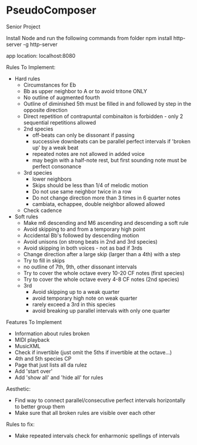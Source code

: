 # PseudoComposer
Senior Project

Install Node and run the following commands from folder
	npm install http-server -g
	http-server


app location: localhost:8080

Rules To Implement:
* Hard rules
	* Circumstances for Eb
	* Bb as upper neighbor to A or to avoid tritone ONLY
	* No outline of augmented fourth
	* Outline of diminished 5th must be filled in and followed by step in the opposite direction
	* Direct repetition of contrapuntal combinaiton is forbidden - only 2 sequential repetitions allowed
	* 2nd species
		* off-beats can only be dissonant if passing
		* successive downbeats can be parallel perfect intervals if 'broken up' by a weak beat
		* repeated notes are not allowed in added voice
		* may begin with a half-note rest, but first sounding note must be perfect consonance
	* 3rd species
		* lower neighbors
		* Skips should be less than 1/4 of melodic motion
		* Do not use same neighbor twice in a row
		* Do not change direction more than 3 times in 6 quarter notes
		* cambiata, echappee, double neighbor allowed allowed
	* Check cadence
* Soft rules
	* Make m6 descending and M6 ascending and descending a soft rule
	* Avoid skipping to and from a temporary high point
	* Accidental Bb's followed by descending motion
	* Avoid unisons (on strong beats in 2nd and 3rd species)
	* Avoid skipping in both voices - not as bad if 3rds
	* Change direction after a large skip (larger than a 4th) with a step
	* Try to fill in skips
	* no outline of 7th, 9th, other dissonant intervals
	* Try to cover the whole octave every 10-20 CF notes (first species)
	* Try to cover the whole octave every 4-8 CF notes (2nd species)
	* 3rd
		* Avoid skipping up to a weak quarter
		* avoid temporary high note on weak quarter
		* rarely exceed a 3rd in this species
		* avoid breaking up parallel intervals with only one quarter

Features To Implement
* Information about rules broken
* MIDI playback
* MusicXML
* Check if invertible (just omit the 5ths if invertible at the octave...)
* 4th and 5th species CP
* Page that just lists all da rulez
* Add 'start over'
* Add 'show all' and 'hide all' for rules

Aesthetic:
* Find way to connect parallel/consecutive perfect intervals horizontally to better group them
* Make sure that all broken rules are visible over each other

Rules to fix:
* Make repeated intervals check for enharmonic spellings of intervals